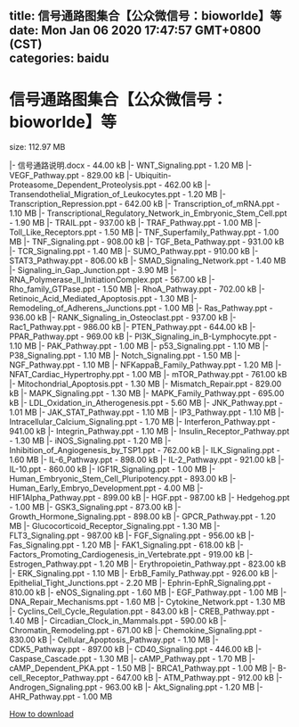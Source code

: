 
title: 信号通路图集合【公众微信号：bioworlde】等
date: Mon Jan 06 2020 17:47:57 GMT+0800 (CST)    
categories: baidu
---

# 信号通路图集合【公众微信号：bioworlde】等
size: 112.97 MB
 
 
|- 信号通路说明.docx - 44.00 kB
|- WNT_Signaling.ppt - 1.20 MB
|- VEGF_Pathway.ppt - 829.00 kB
|- Ubiquitin-Proteasome_Dependent_Proteolysis.ppt - 462.00 kB
|- Transendothelial_Migration_of_Leukocytes.ppt - 1.20 MB
|- Transcription_Repression.ppt - 642.00 kB
|- Transcription_of_mRNA.ppt - 1.10 MB
|- Transcriptional_Regulatory_Network_in_Embryonic_Stem_Cell.ppt - 1.90 MB
|- TRAIL.ppt - 937.00 kB
|- TRAF_Pathway.ppt - 1.00 MB
|- Toll_Like_Receptors.ppt - 1.50 MB
|- TNF_Superfamily_Pathway.ppt - 1.00 MB
|- TNF_Signaling.ppt - 908.00 kB
|- TGF_Beta_Pathway.ppt - 931.00 kB
|- TCR_Signaling.ppt - 1.40 MB
|- SUMO_Pathway.ppt - 910.00 kB
|- STAT3_Pathway.ppt - 806.00 kB
|- SMAD_Signaling_Network.ppt - 1.40 MB
|- Signaling_in_Gap_Junction.ppt - 3.90 MB
|- RNA_Polymerase_II_InitiationComplex.ppt - 567.00 kB
|- Rho_family_GTPase.ppt - 1.50 MB
|- RhoA_Pathway.ppt - 702.00 kB
|- Retinoic_Acid_Mediated_Apoptosis.ppt - 1.30 MB
|- Remodeling_of_Adherens_Junctions.ppt - 1.00 MB
|- Ras_Pathway.ppt - 936.00 kB
|- RANK_Signaling_in_Osteoclast.ppt - 937.00 kB
|- Rac1_Pathway.ppt - 986.00 kB
|- PTEN_Pathway.ppt - 644.00 kB
|- PPAR_Pathway.ppt - 969.00 kB
|- PI3K_Signaling_in_B-Lymphocyte.ppt - 1.10 MB
|- PAK_Pathway.ppt - 1.00 MB
|- p53_Signaling.ppt - 1.10 MB
|- P38_Signaling.ppt - 1.10 MB
|- Notch_Signaling.ppt - 1.50 MB
|- NGF_Pathway.ppt - 1.10 MB
|- NFKappaB_Family_Pathway.ppt - 1.20 MB
|- NFAT_Cardiac_Hypertrophy.ppt - 1.00 MB
|- mTOR_Pathway.ppt - 761.00 kB
|- Mitochondrial_Apoptosis.ppt - 1.30 MB
|- Mismatch_Repair.ppt - 829.00 kB
|- MAPK_Signaling.ppt - 1.30 MB
|- MAPK_Family_Pathway.ppt - 695.00 kB
|- LDL_Oxidation_in_Atherogenesis.ppt - 5.60 MB
|- JNK_Pathway.ppt - 1.01 MB
|- JAK_STAT_Pathway.ppt - 1.10 MB
|- IP3_Pathway.ppt - 1.10 MB
|- Intracellular_Calcium_Signaling.ppt - 1.70 MB
|- Interferon_Pathway.ppt - 941.00 kB
|- Integrin_Pathway.ppt - 1.10 MB
|- Insulin_Receptor_Pathway.ppt - 1.30 MB
|- iNOS_Signaling.ppt - 1.20 MB
|- Inhibition_of_Angiogenesis_by_TSP1.ppt - 762.00 kB
|- ILK_Signaling.ppt - 1.60 MB
|- IL-6_Pathway.ppt - 898.00 kB
|- IL-2_Pathway.ppt - 921.00 kB
|- IL-10.ppt - 860.00 kB
|- IGF1R_Signaling.ppt - 1.00 MB
|- Human_Embryonic_Stem_Cell_Pluripotency.ppt - 893.00 kB
|- Human_Early_Embryo_Development.ppt - 4.00 MB
|- HIF1Alpha_Pathway.ppt - 899.00 kB
|- HGF.ppt - 987.00 kB
|- Hedgehog.ppt - 1.00 MB
|- GSK3_Signaling.ppt - 873.00 kB
|- Growth_Hormone_Signaling.ppt - 898.00 kB
|- GPCR_Pathway.ppt - 1.20 MB
|- Glucocorticoid_Receptor_Signaling.ppt - 1.30 MB
|- FLT3_Signaling.ppt - 987.00 kB
|- FGF_Signaling.ppt - 956.00 kB
|- Fas_Signaling.ppt - 1.20 MB
|- FAK1_Signaling.ppt - 618.00 kB
|- Factors_Promoting_Cardiogenesis_in_Vertebrate.ppt - 919.00 kB
|- Estrogen_Pathway.ppt - 1.20 MB
|- Erythropoietin_Pathway.ppt - 823.00 kB
|- ERK_Signaling.ppt - 1.10 MB
|- ErbB_Family_Pathway.ppt - 926.00 kB
|- Epithelial_Tight_Junctions.ppt - 2.20 MB
|- Ephrin-EphR_Signaling.ppt - 810.00 kB
|- eNOS_Signaling.ppt - 1.60 MB
|- EGF_Pathway.ppt - 1.00 MB
|- DNA_Repair_Mechanisms.ppt - 1.60 MB
|- Cytokine_Network.ppt - 1.30 MB
|- Cyclins_Cell_Cycle_Regulation.ppt - 843.00 kB
|- CREB_Pathway.ppt - 1.40 MB
|- Circadian_Clock_in_Mammals.ppt - 590.00 kB
|- Chromatin_Remodeling.ppt - 671.00 kB
|- Chemokine_Signaling.ppt - 830.00 kB
|- Cellular_Apoptosis_Pathway.ppt - 1.10 MB
|- CDK5_Pathway.ppt - 897.00 kB
|- CD40_Signaling.ppt - 446.00 kB
|- Caspase_Cascade.ppt - 1.30 MB
|- cAMP_Pathway.ppt - 1.70 MB
|- cAMP_Dependent_PKA.ppt - 1.50 MB
|- BRCA1_Pathway.ppt - 1.00 MB
|- B-cell_Receptor_Pathway.ppt - 647.00 kB
|- ATM_Pathway.ppt - 912.00 kB
|- Androgen_Signaling.ppt - 963.00 kB
|- Akt_Signaling.ppt - 1.20 MB
|- AHR_Pathway.ppt - 1.00 MB

[How to download](https://bpcam.bemobtrk.com/go/2ceec3aa-1ca2-46d6-b9ff-aaa5c184517c?jno=3668)